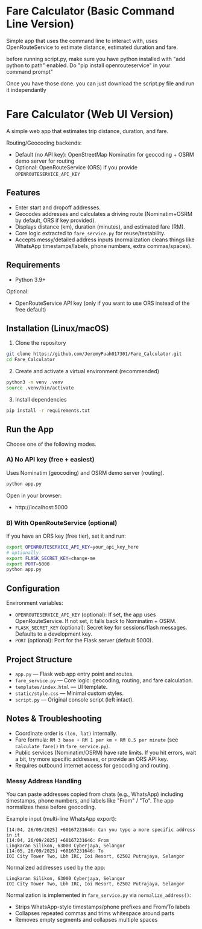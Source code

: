 # Fare Calculator (Basic Command Line Version)
Simple app that uses the command line to interact with, uses OpenRouteService to estimate distance, estimated duration and fare. 

before running script.py, make sure you have python installed with "add python to path" enabled. Do "pip install openrouteservice" in your command prompt"

Once you have those done. you can just download the script.py file and run it independantly


# Fare Calculator (Web UI Version)

A simple web app that estimates trip distance, duration, and fare.

Routing/Geocoding backends:
- Default (no API key): OpenStreetMap Nominatim for geocoding + OSRM demo server for routing
- Optional: OpenRouteService (ORS) if you provide `OPENROUTESERVICE_API_KEY`

## Features

- Enter start and dropoff addresses.
- Geocodes addresses and calculates a driving route (Nominatim+OSRM by default, ORS if key provided).
- Displays distance (km), duration (minutes), and estimated fare (RM).
- Core logic extracted to `fare_service.py` for reuse/testability.
 - Accepts messy/detailed address inputs (normalization cleans things like WhatsApp timestamps/labels, phone numbers, extra commas/spaces).

## Requirements

- Python 3.9+

Optional:
- OpenRouteService API key (only if you want to use ORS instead of the free default)

## Installation (Linux/macOS)

1) Clone the repository

```bash
git clone https://github.com/JeremyPuah017301/Fare_Calculator.git
cd Fare_Calculator
```

2) Create and activate a virtual environment (recommended)

```bash
python3 -m venv .venv
source .venv/bin/activate
```

3) Install dependencies

```bash
pip install -r requirements.txt
```

## Run the App

Choose one of the following modes.

### A) No API key (free + easiest)

Uses Nominatim (geocoding) and OSRM demo server (routing).

```bash
python app.py
```

Open in your browser:
- http://localhost:5000

### B) With OpenRouteService (optional)

If you have an ORS key (free tier), set it and run:

```bash
export OPENROUTESERVICE_API_KEY=your_api_key_here
# optionally:
export FLASK_SECRET_KEY=change-me
export PORT=5000
python app.py
```

## Configuration

Environment variables:

- `OPENROUTESERVICE_API_KEY` (optional): If set, the app uses OpenRouteService. If not set, it falls back to Nominatim + OSRM.
- `FLASK_SECRET_KEY` (optional): Secret key for sessions/flash messages. Defaults to a development key.
- `PORT` (optional): Port for the Flask server (default 5000).

## Project Structure

- `app.py` — Flask web app entry point and routes.
- `fare_service.py` — Core logic: geocoding, routing, and fare calculation.
- `templates/index.html` — UI template.
- `static/style.css` — Minimal custom styles.
- `script.py` — Original console script (left intact).

## Notes & Troubleshooting

- Coordinate order is `(lon, lat)` internally.
- Fare formula: `RM 3 base + RM 1 per km + RM 0.5 per minute` (see `calculate_fare()` in `fare_service.py`).
- Public services (Nominatim/OSRM) have rate limits. If you hit errors, wait a bit, try more specific addresses, or provide an ORS API key.
- Requires outbound internet access for geocoding and routing.

### Messy Address Handling

You can paste addresses copied from chats (e.g., WhatsApp) including timestamps, phone numbers, and labels like "From" / "To". The app normalizes these before geocoding.

Example input (multi-line WhatsApp export):

```
[14:04, 26/09/2025] +60167231646: Can you type a more specific address in it
[14:04, 26/09/2025] +60167231646: From
Lingkaran Silikon, 63000 Cyberjaya, Selangor
[14:05, 26/09/2025] +60167231646: To 
IOI City Tower Two, Lbh IRC, Ioi Resort, 62502 Putrajaya, Selangor
```

Normalized addresses used by the app:

```
Lingkaran Silikon, 63000 Cyberjaya, Selangor
IOI City Tower Two, Lbh IRC, Ioi Resort, 62502 Putrajaya, Selangor
```

Normalization is implemented in `fare_service.py` via `normalize_address()`:

- Strips WhatsApp-style timestamps/phone prefixes and From/To labels
- Collapses repeated commas and trims whitespace around parts
- Removes empty segments and collapses multiple spaces


